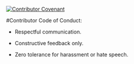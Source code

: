 [![Contributor Covenant](https://img.shields.io/badge/Contributor%20Covenant-2.1-4baaaa.svg)](code_of_conduct.md)


#Contributor Code of Conduct:

* Respectful communication.

* Constructive feedback only.

* Zero tolerance for harassment or hate speech.

